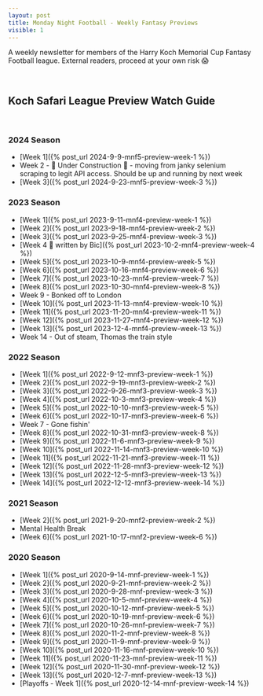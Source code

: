 ```yaml
---
layout: post
title: Monday Night Football - Weekly Fantasy Previews
visible: 1
---
```


A weekly newsletter for members of the Harry Koch Memorial Cup Fantasy Football league. External readers, proceed at your own risk 😱

<br/>

## Koch Safari League Preview Watch Guide

<br/>

### 2024 Season
- [Week 1]({% post_url 2024-9-9-mnf5-preview-week-1 %})
- Week 2 - 🚧 Under Construction 🚧 - moving from janky selenium scraping to legit API access. Should be up and running by next week
- [Week 3]({% post_url 2024-9-23-mnf5-preview-week-3 %})
  
### 2023 Season
- [Week 1]({% post_url 2023-9-11-mnf4-preview-week-1 %})
- [Week 2]({% post_url 2023-9-18-mnf4-preview-week-2 %})
- [Week 3]({% post_url 2023-9-25-mnf4-preview-week-3 %})
- [Week 4 👻 written by Bic]({% post_url 2023-10-2-mnf4-preview-week-4 %})
- [Week 5]({% post_url 2023-10-9-mnf4-preview-week-5 %})
- [Week 6]({% post_url 2023-10-16-mnf4-preview-week-6 %})
- [Week 7]({% post_url 2023-10-23-mnf4-preview-week-7 %})
- [Week 8]({% post_url 2023-10-30-mnf4-preview-week-8 %})
- Week 9 - Bonked off to London
- [Week 10]({% post_url 2023-11-13-mnf4-preview-week-10 %})
- [Week 11]({% post_url 2023-11-20-mnf4-preview-week-11 %})
- [Week 12]({% post_url 2023-11-27-mnf4-preview-week-12 %})
- [Week 13]({% post_url 2023-12-4-mnf4-preview-week-13 %})
- Week 14 - Out of steam, Thomas the train style
 
### 2022 Season
- [Week 1]({% post_url 2022-9-12-mnf3-preview-week-1 %})
- [Week 2]({% post_url 2022-9-19-mnf3-preview-week-2 %})
- [Week 3]({% post_url 2022-9-26-mnf3-preview-week-3 %})
- [Week 4]({% post_url 2022-10-3-mnf3-preview-week-4 %})
- [Week 5]({% post_url 2022-10-10-mnf3-preview-week-5 %})
- [Week 6]({% post_url 2022-10-17-mnf3-preview-week-6 %})
- Week 7 - Gone fishin'
- [Week 8]({% post_url 2022-10-31-mnf3-preview-week-8 %})
- [Week 9]({% post_url 2022-11-6-mnf3-preview-week-9 %})
- [Week 10]({% post_url 2022-11-14-mnf3-preview-week-10 %})
- [Week 11]({% post_url 2022-11-21-mnf3-preview-week-11 %})
- [Week 12]({% post_url 2022-11-28-mnf3-preview-week-12 %})
- [Week 13]({% post_url 2022-12-5-mnf3-preview-week-13 %})
- [Week 14]({% post_url 2022-12-12-mnf3-preview-week-14 %})

### 2021 Season
- [Week 2]({% post_url 2021-9-20-mnf2-preview-week-2 %})
- Mental Health Break
- [Week 6]({% post_url 2021-10-17-mnf2-preview-week-6 %})
  
### 2020 Season
- [Week 1]({% post_url 2020-9-14-mnf-preview-week-1 %})
- [Week 2]({% post_url 2020-9-21-mnf-preview-week-2 %})
- [Week 3]({% post_url 2020-9-28-mnf-preview-week-3 %})
- [Week 4]({% post_url 2020-10-5-mnf-preview-week-4 %})
- [Week 5]({% post_url 2020-10-12-mnf-preview-week-5 %})
- [Week 6]({% post_url 2020-10-19-mnf-preview-week-6 %})
- [Week 7]({% post_url 2020-10-26-mnf-preview-week-7 %})
- [Week 8]({% post_url 2020-11-2-mnf-preview-week-8 %})
- [Week 9]({% post_url 2020-11-9-mnf-preview-week-9 %})
- [Week 10]({% post_url 2020-11-16-mnf-preview-week-10 %})
- [Week 11]({% post_url 2020-11-23-mnf-preview-week-11 %})
- [Week 12]({% post_url 2020-11-30-mnf-preview-week-12 %})
- [Week 13]({% post_url 2020-12-7-mnf-preview-week-13 %})
- [Playoffs - Week 1]({% post_url 2020-12-14-mnf-preview-week-14 %})
